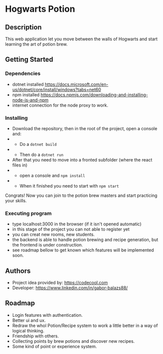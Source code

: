 # Hogwarts Potion

## Description

This web application let you move between the walls of Hogwarts and start learning the art of potion brew.

## Getting Started

### Dependencies

* dotnet installed <https://docs.microsoft.com/en-us/dotnet/core/install/windows?tabs=net60>
* npm installed <https://docs.npmjs.com/downloading-and-installing-node-js-and-npm>
* internet connection for the node proxy to work.

### Installing

* Download the repository, then in the root of the project, open a console and:
* - Do a `dotnet build`
* - Then do a `dotnet run`
* After that you need to move into a fronted subfolder (where the react files in)
* - open a console and `npm install`
* - When it finished you need to start with `npm start`

Congrats! Now you can join to the potion brew masters and start practicing your skills.

### Executing program

* type localhost:3000 in the browser (if it isn't opened automatic)
* in this stage of the project you can not able to register yet
* you can creat new rooms, new students.
* the backend is able to handle potion brewing and recipe generation, but the frontend is under construction.
* see roadmap bellow to get known which features will be implemented soon.

## Authors

* Project idea provided by: <https://codecool.com>
* Developer: <https://www.linkedin.com/in/gabor-balazs88/>

## Roadmap

* Login features with authentication.
* Better ui and ux.
* Redraw the whol Potion/Recipe system to work a little better in a way of logical thinking.
* Friendship with others.
* Collecting points by brew potions and discover new recipes.
* Some kind of point or experience system.
